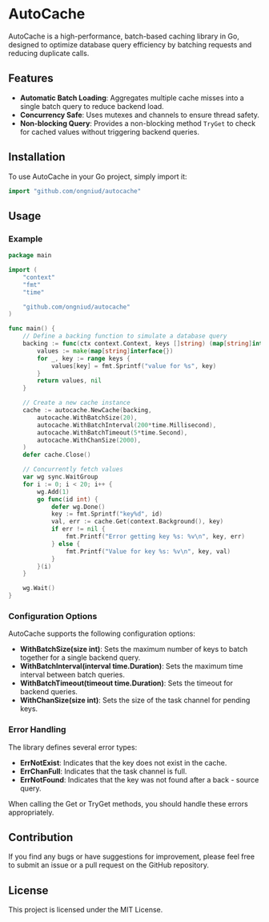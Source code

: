 # AutoCache

AutoCache is a high-performance, batch-based caching library in Go, designed to optimize database query efficiency by batching requests and reducing duplicate calls.

## Features
- **Automatic Batch Loading**: Aggregates multiple cache misses into a single batch query to reduce backend load.
- **Concurrency Safe**: Uses mutexes and channels to ensure thread safety.
- **Non-blocking Query**: Provides a non-blocking method `TryGet` to check for cached values without triggering backend queries.

## Installation
To use AutoCache in your Go project, simply import it:

```go
import "github.com/ongniud/autocache"
```

## Usage

### Example

```go
package main

import (
	"context"
	"fmt"
	"time"

	"github.com/ongniud/autocache"
)

func main() {
	// Define a backing function to simulate a database query
	backing := func(ctx context.Context, keys []string) (map[string]interface{}, error) {
		values := make(map[string]interface{})
		for _, key := range keys {
			values[key] = fmt.Sprintf("value for %s", key)
		}
		return values, nil
	}

	// Create a new cache instance
	cache := autocache.NewCache(backing,
		autocache.WithBatchSize(20),
		autocache.WithBatchInterval(200*time.Millisecond),
		autocache.WithBatchTimeout(5*time.Second),
		autocache.WithChanSize(2000),
	)
	defer cache.Close()

	// Concurrently fetch values
	var wg sync.WaitGroup
	for i := 0; i < 20; i++ {
		wg.Add(1)
		go func(id int) {
			defer wg.Done()
			key := fmt.Sprintf("key%d", id)
			val, err := cache.Get(context.Background(), key)
			if err != nil {
				fmt.Printf("Error getting key %s: %v\n", key, err)
			} else {
				fmt.Printf("Value for key %s: %v\n", key, val)
			}
		}(i)
	}

	wg.Wait()
}
```

### Configuration Options
AutoCache supports the following configuration options:
- **WithBatchSize(size int)**: Sets the maximum number of keys to batch together for a single backend query.
- **WithBatchInterval(interval time.Duration)**: Sets the maximum time interval between batch queries.
- **WithBatchTimeout(timeout time.Duration)**: Sets the timeout for backend queries.
- **WithChanSize(size int)**: Sets the size of the task channel for pending keys.

### Error Handling
The library defines several error types:
- **ErrNotExist**: Indicates that the key does not exist in the cache.
- **ErrChanFull**: Indicates that the task channel is full.
- **ErrNotFound**: Indicates that the key was not found after a back - source query.

When calling the Get or TryGet methods, you should handle these errors appropriately.


## Contribution
If you find any bugs or have suggestions for improvement, please feel free to submit an issue or a pull request on the GitHub repository.

## License
This project is licensed under the MIT License. 
